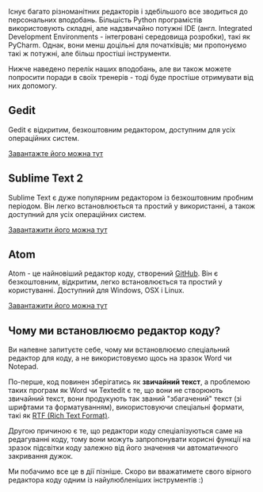 Існує багато різноманітних редакторів і здебільшого все зводиться до персональних вподобань. Більшість Python програмістів використовують складні, але надзвичайно потужні IDE (англ. Integrated Development Environments - інтегровані середовища розробки), такі як PyCharm. Однак, вони менш доцільні для початківців; ми пропонуємо такі ж потужні, але більш простіші інструменти.

Нижче наведено перелік наших вподобань, але ви також можете попросити поради в своїх тренерів - тоді буде простіше отримувати від них допомогу.

## Gedit

Gedit є відкритим, безкоштовним редактором, доступним для усіх операційних систем.

[Завантажте його можна тут](https://wiki.gnome.org/Apps/Gedit#Download)

## Sublime Text 2

Sublime Text є дуже популярним редактором із безкоштовним пробним періодом. Він легко встановлюється та простий у використанні, а також доступний для усіх операційних систем.

[Завантажити його можна тут](http://www.sublimetext.com/2)

## Atom

Atom - це найновіший редактор коду, створений [GitHub](http://github.com/). Він є безкоштовним, відкритим, легко встановлюється та простий у користуванні. Доступний для Windows, OSX і Linux.

[Завантажити його можна тут](https://atom.io/)



## Чому ми встановлюємо редактор коду?

Ви напевне запитуєте себе, чому ми встановлюємо спеціальний редактор для коду, а не використовуємо щось на зразок Word чи Notepad.

По-перше, код повинен зберігатись як **звичайний текст**, а проблемою таких програм як Word чи Textedit є те, що вони не створюють звичайний текст, вони продукують так званий "збагачений" текст (зі шрифтами та форматуванням), використовуючи спеціальні формати, такі як [RTF (Rich Text Format)](https://en.wikipedia.org/wiki/Rich_Text_Format).

Другою причиною є те, що редактори коду спеціалізуються саме на редагуванні коду, тому вони можуть запропонувати корисні функції на зразок підсвітки коду залежно від його значення чи автоматичного закривання дужок.

Ми побачимо все це в дії пізніше. Скоро ви вважатимете свого вірного редактора коду одним із найулюбленіших інструментів :)

